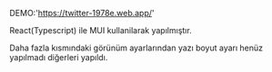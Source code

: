 DEMO:'https://twitter-1978e.web.app/'

React(Typescript) ile MUI kullanilarak yapılmıştır.

Daha fazla kısmındaki görünüm ayarlarından yazı boyut ayarı henüz yapılmadı diğerleri yapıldı.
